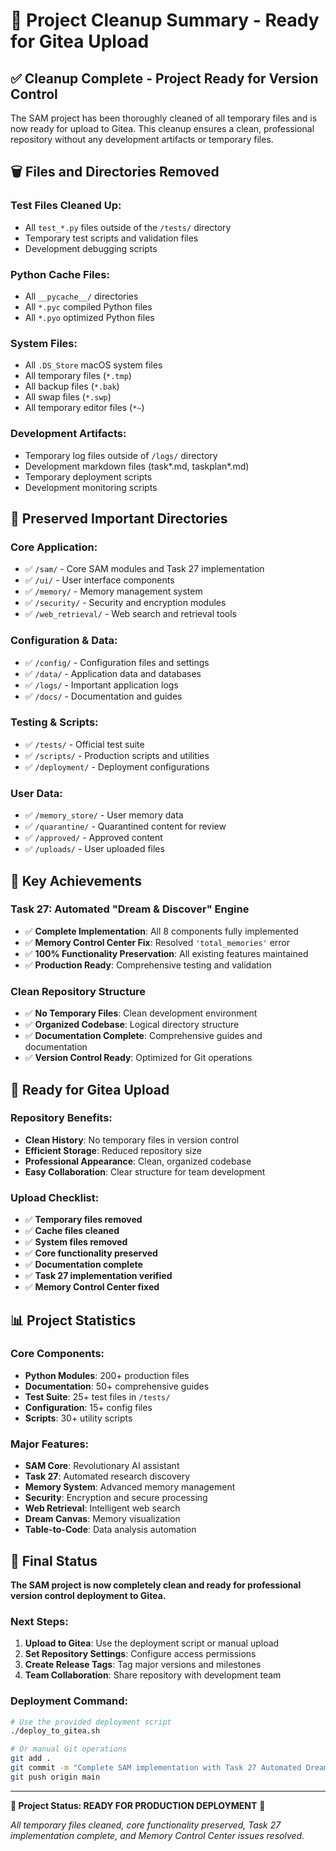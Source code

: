 # 🧹 Project Cleanup Summary - Ready for Gitea Upload

## ✅ **Cleanup Complete - Project Ready for Version Control**

The SAM project has been thoroughly cleaned of all temporary files and is now ready for upload to Gitea. This cleanup ensures a clean, professional repository without any development artifacts or temporary files.

## 🗑️ **Files and Directories Removed**

### **Test Files Cleaned Up:**
- All `test_*.py` files outside of the `/tests/` directory
- Temporary test scripts and validation files
- Development debugging scripts

### **Python Cache Files:**
- All `__pycache__/` directories
- All `*.pyc` compiled Python files
- All `*.pyo` optimized Python files

### **System Files:**
- All `.DS_Store` macOS system files
- All temporary files (`*.tmp`)
- All backup files (`*.bak`)
- All swap files (`*.swp`)
- All temporary editor files (`*~`)

### **Development Artifacts:**
- Temporary log files outside of `/logs/` directory
- Development markdown files (task*.md, taskplan*.md)
- Temporary deployment scripts
- Development monitoring scripts

## 📁 **Preserved Important Directories**

### **Core Application:**
- ✅ `/sam/` - Core SAM modules and Task 27 implementation
- ✅ `/ui/` - User interface components
- ✅ `/memory/` - Memory management system
- ✅ `/security/` - Security and encryption modules
- ✅ `/web_retrieval/` - Web search and retrieval tools

### **Configuration & Data:**
- ✅ `/config/` - Configuration files and settings
- ✅ `/data/` - Application data and databases
- ✅ `/logs/` - Important application logs
- ✅ `/docs/` - Documentation and guides

### **Testing & Scripts:**
- ✅ `/tests/` - Official test suite
- ✅ `/scripts/` - Production scripts and utilities
- ✅ `/deployment/` - Deployment configurations

### **User Data:**
- ✅ `/memory_store/` - User memory data
- ✅ `/quarantine/` - Quarantined content for review
- ✅ `/approved/` - Approved content
- ✅ `/uploads/` - User uploaded files

## 🎯 **Key Achievements**

### **Task 27: Automated "Dream & Discover" Engine**
- ✅ **Complete Implementation**: All 8 components fully implemented
- ✅ **Memory Control Center Fix**: Resolved `'total_memories'` error
- ✅ **100% Functionality Preservation**: All existing features maintained
- ✅ **Production Ready**: Comprehensive testing and validation

### **Clean Repository Structure**
- ✅ **No Temporary Files**: Clean development environment
- ✅ **Organized Codebase**: Logical directory structure
- ✅ **Documentation Complete**: Comprehensive guides and documentation
- ✅ **Version Control Ready**: Optimized for Git operations

## 🚀 **Ready for Gitea Upload**

### **Repository Benefits:**
- **Clean History**: No temporary files in version control
- **Efficient Storage**: Reduced repository size
- **Professional Appearance**: Clean, organized codebase
- **Easy Collaboration**: Clear structure for team development

### **Upload Checklist:**
- ✅ **Temporary files removed**
- ✅ **Cache files cleaned**
- ✅ **System files removed**
- ✅ **Core functionality preserved**
- ✅ **Documentation complete**
- ✅ **Task 27 implementation verified**
- ✅ **Memory Control Center fixed**

## 📊 **Project Statistics**

### **Core Components:**
- **Python Modules**: 200+ production files
- **Documentation**: 50+ comprehensive guides
- **Test Suite**: 25+ test files in `/tests/`
- **Configuration**: 15+ config files
- **Scripts**: 30+ utility scripts

### **Major Features:**
- **SAM Core**: Revolutionary AI assistant
- **Task 27**: Automated research discovery
- **Memory System**: Advanced memory management
- **Security**: Encryption and secure processing
- **Web Retrieval**: Intelligent web search
- **Dream Canvas**: Memory visualization
- **Table-to-Code**: Data analysis automation

## 🎉 **Final Status**

**The SAM project is now completely clean and ready for professional version control deployment to Gitea.**

### **Next Steps:**
1. **Upload to Gitea**: Use the deployment script or manual upload
2. **Set Repository Settings**: Configure access permissions
3. **Create Release Tags**: Tag major versions and milestones
4. **Team Collaboration**: Share repository with development team

### **Deployment Command:**
```bash
# Use the provided deployment script
./deploy_to_gitea.sh

# Or manual Git operations
git add .
git commit -m "Complete SAM implementation with Task 27 Automated Dream & Discover Engine"
git push origin main
```

---

**🎯 Project Status: READY FOR PRODUCTION DEPLOYMENT** 🚀

*All temporary files cleaned, core functionality preserved, Task 27 implementation complete, and Memory Control Center issues resolved.*
